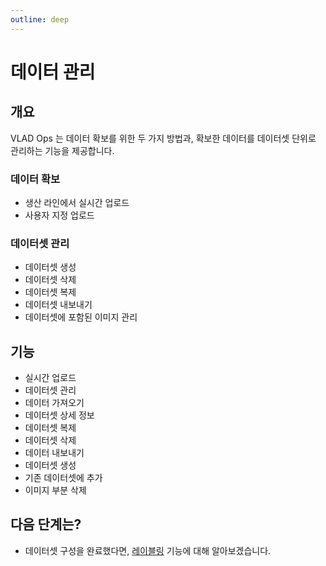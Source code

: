 ```yaml
---
outline: deep
---
```


# 데이터 관리


## 개요
VLAD Ops 는 데이터 확보를 위한 두 가지 방법과, 확보한 데이터를 데이터셋 단위로 관리하는 기능을 제공합니다.  

### 데이터 확보
- 생산 라인에서 실시간 업로드
- 사용자 지정 업로드

### 데이터셋 관리
- 데이터셋 생성
- 데이터셋 삭제
- 데이터셋 복제
- 데이터셋 내보내기
- 데이터셋에 포함된 이미지 관리


## 기능
- 실시간 업로드  
- 데이터셋 관리  
- 데이터 가져오기  
- 데이터셋 상세 정보  
- 데이터셋 복제  
- 데이터셋 삭제  
- 데이터 내보내기  
- 데이터셋 생성  
- 기존 데이터셋에 추가  
- 이미지 부분 삭제  


## 다음 단계는?
- 데이터셋 구성을 완료했다면, [레이블링](./intro-labeling) 기능에 대해 알아보겠습니다.
